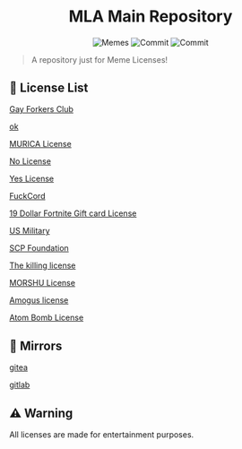 <h1 align="center">MLA Main Repository</h1>
<p align="center">
<img align="center" alt="Memes" src="https://img.shields.io/badge/built%20with-memes-informational"></a>
<img align="center" alt="Commit" src="https://img.shields.io/github/last-commit/memelicensesarchive/mla-main"></a>
<img align="center" alt="Commit" src="https://img.shields.io/github/contributors/memelicensesarchive/mla-main"></a>

> A repository just for Meme Licenses!

## 🚀 License List

[Gay Forkers Club](https://github.com/memelicensesarchive/mla-main/tree/main/GFC)

[ok](https://github.com/memelicensesarchive/mla-main/tree/main/ok)

[MURICA License](https://github.com/memelicensesarchive/mla-main/tree/main/MURICA)

[No License](https://github.com/memelicensesarchive/mla-main/tree/main/No)

[Yes License](https://github.com/memelicensesarchive/mla-main/tree/main/Yes)

[FuckCord](https://github.com/memelicensesarchive/mla-main/tree/main/FuckCord)

[19 Dollar Fortnite Gift card License](https://github.com/memelicensesarchive/mla-main/tree/main/19DFGC)

[US Military](https://github.com/memelicensesarchive/mla-main/tree/main/U.S-Military)

[SCP Foundation](https://github.com/memelicensesarchive/mla-main/tree/main/SCP-Foundation)

[The killing license](https://github.com/memelicensesarchive/mla-main/tree/main/killinglicense)

[MORSHU License](https://github.com/memelicensesarchive/mla-main/tree/main/MORSHU)

[Amogus license](https://github.com/memelicensesarchive/mla-main/tree/main/amogus)

[Atom Bomb License](https://github.com/memelicensesarchive/mla-main/tree/main/atombomb)

## 🤖 Mirrors
[gitea](https://kreatea.ml/kreato/mla-main)

[gitlab](https://gitlab.com/kreato/memelicensesarchive)

## ⚠️ Warning
All licenses are made for entertainment purposes.
